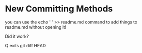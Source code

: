 # New Committing Methods

you can use the echo ' ' >> readme.md command to add things to readme.md without opening it!

Did it work?

Q exits git diff HEAD